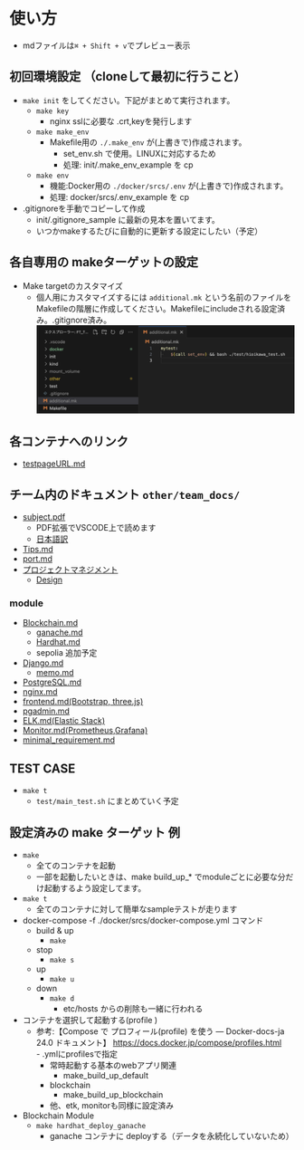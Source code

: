 
# 使い方

- mdファイルは`⌘ + Shift + v`でプレビュー表示

## 初回環境設定 （cloneして最初に行うこと）

- `make init` をしてください。下記がまとめて実行されます。
  - `make key`
    - nginx sslに必要な .crt,keyを発行します
  - `make make_env`
    - Makefile用の `./.make_env` が(上書きで)作成されます。
      - set_env.sh で使用。LINUXに対応するため
      - 処理: init/.make_env_example を cp 
  - `make env`
    - 機能:Docker用の `./docker/srcs/.env` が(上書きで)作成されます。
    - 処理: docker/srcs/.env_example を cp 
- .gitignoreを手動でコピーして作成
  - init/.gitignore_sample に最新の見本を置いてます。
  - いつかmakeするたびに自動的に更新する設定にしたい（予定）

## 各自専用の makeターゲットの設定

- Make targetのカスタマイズ
  - 個人用にカスタマイズするには `additional.mk` という名前のファイルを Makefileの階層に作成してください。Makefileにincludeされる設定済み。.gitignore済み。
![](<other/team_docs/img/スクリーンショット 2024-03-21 4.08.06.png>)

## 各コンテナへのリンク

- [testpageURL.md](other/team_docs/testpageURL.md)

## チーム内のドキュメント `other/team_docs/`

- [subject.pdf](other/subject/en.subject.pdf)  
  - PDF拡張でVSCODE上で読めます
  - [日本語訳](other/subject/subject.md)
- [Tips.md](other/team_docs/Tips.md)
- [port.md](other/team_docs/port.md)
- [プロジェクトマネジメント](other/team_docs/pm/pm_readme.md)
  - [Design](other/team_docs/pm/design.md)

### module

- [Blockchain.md](other/team_docs/Blockchain.md)
  - [ganache.md](other/team_docs/ganache.md)
  - [Hardhat.md](other/team_docs/Hardhat.md) 
  - sepolia 追加予定
- [Django.md](other/team_docs/Django.md)
  - [memo.md](docker/srcs/uwsgi-django/sphinx/sphinx-memo.md) 
- [PostgreSQL.md](other/team_docs/PostgreSQL.md)
- [nginx.md](other/team_docs/nginx.md)
- [frontend.md(Bootstrap, three.js)](other/team_docs/frontend.md)
- [pgadmin.md](other/team_docs/pgadmin.md)
- [ELK.md(Elastic Stack)](other/team_docs/ELK.md)
- [Monitor.md(Prometheus,Grafana)](other/team_docs/Monitor.md)
- [minimal_requirement.md](other/team_docs/minimal_requirement.md)

## TEST CASE

- `make t`
  - `test/main_test.sh` にまとめていく予定

## 設定済みの make ターゲット 例 

- `make`  
  - 全てのコンテナを起動
  - 一部を起動したいときは、make build_up_* でmoduleごとに必要な分だけ起動するよう設定してます。
- `make t`
  - 全てのコンテナに対して簡単なsampleテストが走ります
- docker-compose -f ./docker/srcs/docker-compose.yml コマンド
  - build & up
    - `make`  
  - stop  
    - `make s`  
  - up  
    - `make u`  
  - down  
    - `make d`  
      - etc/hosts からの削除も一緒に行われる  
- コンテナを選択して起動する(profile )
  - 参考:【Compose で プロフィール(profile) を使う — Docker-docs-ja 24.0 ドキュメント】 https://docs.docker.jp/compose/profiles.html
　- .ymlにprofilesで指定
    - 常時起動する基本のwebアプリ関連
      - make_build_up_default
    - blockchain
      - make_build_up_blockchain
    - 他、etk, monitorも同様に設定済み  
- Blockchain Module
  - `make hardhat_deploy_ganache`
    - ganache コンテナに deployする（データを永続化していないため）
